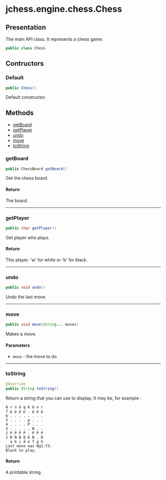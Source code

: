 # jchess.engine.chess.Chess

## Presentation

The main API class.
It represents a chess game.

```java
public class Chess
```

## Contructors

### Default

```java
public Chess()
```

Default constructor.

## Methods

 - [getBoard](#get_board)
 - [getPlayer](#get_player)
 - [undo](#undo)
 - [move](#move)
 - [toString](#to_string)

### getBoard <span id="get_board" />

```java
public ChessBoard getBoard()
```

Get the chess board.

#### Return

The board.

---------------------------------------------

### getPlayer <span id="get_player" />

```java
public char getPlayer()
```

Get player who plays.

#### Return

This player. 'w' for white or 'b' for black.

---------------------------------------------

### undo <span id="undo" />

```java
public void undo()
```

Undo the last move.

---------------------------------------------

### move <span id="move" />

```java
public void move(String... moves)
```

Makes a move.

#### Parameters

 * `move` - the move to do

---------------------------------------------

### toString <span id="to_string" />

```java
@Override
public String toString()
```

Return a string that you can use to display.
It may be, for example : 
```
8 r n b q k b n r 
7 p p p p . p p p 
6 . . . . . . . . 
5 . . . . p . . . 
4 . . . . P . . . 
3 . . . . . N . . 
2 P P P P . P P P 
1 R N B Q K B . R 
  a b c d e f g h 
Last move was Ng1-f3.
Black to play.
```

#### Return

A printable string.
